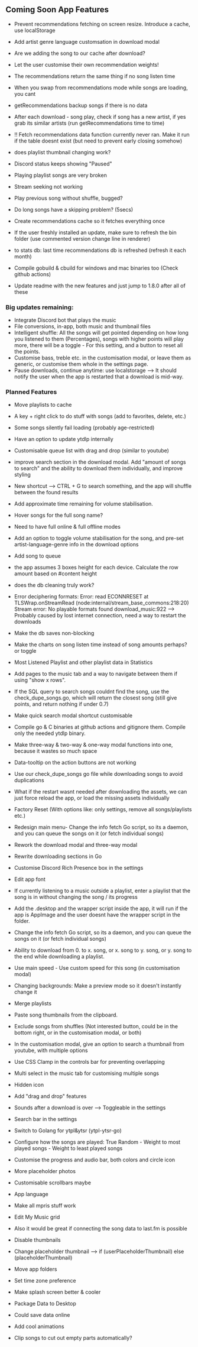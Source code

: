## Coming Soon App Features

-   Prevent recommendations fetching on screen resize. Introduce a cache, use localStorage
-   Add artist genre language customsation in download modal

-   Are we adding the song to our cache after download?

-   Let the user customise their own recommendation weights!
-   The recommendations return the same thing if no song listen time
-   When you swap from recommendations mode while songs are loading, you cant
-   getRecommendations backup songs if there is no data

-   After each download - song play, check if song has a new artist, if yes grab its similar artists (run getRecommendations time to time)
-   !! Fetch recommendations data function currently never ran. Make it run if the table doesnt exist (but need to prevent early closing somehow)
-   does playlist thumbnail changing work?
-   Discord status keeps showing "Paused"
-   Playing playlist songs are very broken
-   Stream seeking not working
-   Play previous song without shuffle, bugged?
-   Do long songs have a skipping problem? (5secs)
-   Create recommendations cache so it fetches everything once
-   If the user freshly installed an update, make sure to refresh the bin folder (use commented version change line in renderer)
-   to stats db: last time recommendations db is refreshed (refresh it each month)
-   Compile gobuild & cbuild for windows and mac binaries too (Check github actions)
-   Update readme with the new features and just jump to 1.8.0 after all of these

### Big updates remaining:

-   Integrate Discord bot that plays the music
-   File conversions, in-app, both music and thumbnail files
-   Intelligent shuffle: All the songs will get pointed depending on how long you listened to them (Percentages), songs with higher points will play more, there will be a toggle - For this setting, and a button to reset all the points.
-   Customise bass, treble etc. in the customisation modal, or leave them as generic, or customise them whole in the settings page.
-   Pause downloads, continue anytime: use localstorage --> It should notify the user when the app is restarted that a download is mid-way.

### Planned Features

-   Move playlists to cache
-   A key + right click to do stuff with songs (add to favorites, delete, etc.)
-   Some songs silently fail loading (probably age-restricted)
-   Have an option to update ytdlp internally
-   Customisable queue list with drag and drop (similar to youtube)
-   improve search section in the download modal. Add "amount of songs to search" and the ability to download them individually, and improve styling
-   New shortcut --> CTRL + G to search something, and the app will shuffle between the found results
-   Add approximate time remaining for volume stabilisation.
-   Hover songs for the full song name?
-   Need to have full online & full offline modes
-   Add an option to toggle volume stabilisation for the song, and pre-set artist-language-genre info in the download options
-   Add song to queue
-   the app assumes 3 boxes height for each device. Calculate the row amount based on #content height
-   does the db cleaning truly work?
-   Error deciphering formats: Error: read ECONNRESET at TLSWrap.onStreamRead (node:internal/stream_base_commons:218:20) Stream error: No playable formats found download_music:922 --> Probably caused by lost internet connection, need a way to restart the downloads
-   Make the db saves non-blocking
-   Make the charts on song listen time instead of song amounts perhaps? or toggle
-   Most Listened Playlist and other playlist data in Statistics
-   Add pages to the music tab and a way to navigate between them if using "show x rows".
-   If the SQL query to search songs couldnt find the song, use the check_dupe_songs.go, which will return the closest song (still give points, and return nothing if under 0.7)
-   Make quick search modal shortcut customisable
-   Compile go & C binaries at github actions and gitignore them. Compile only the needed ytdlp binary.

-   Make three-way & two-way & one-way modal functions into one, because it wastes so much space
-   Data-tooltip on the action buttons are not working
-   Use our check_dupe_songs go file while downloading songs to avoid duplications
-   What if the restart wasnt needed after downloading the assets, we can just force reload the app, or load the missing assets individually
-   Factory Reset (With options like: only settings, remove all songs/playlists etc.)
-   Redesign main menu- Change the info fetch Go script, so its a daemon, and you can queue the songs on it (or fetch individual songs)
-   Rework the download modal and three-way modal

-   Rewrite downloading sections in Go
-   Customise Discord Rich Presence box in the settings
-   Edit app font
-   If currently listening to a music outside a playlist, enter a playlist that the song is in without changing the song / its progress
-   Add the .desktop and the wrapper script inside the app, it will run if the app is AppImage and the user doesnt have the wrapper script in the folder.
-   Change the info fetch Go script, so its a daemon, and you can queue the songs on it (or fetch individual songs)
-   Ability to download from 0. to x. song, or x. song to y. song, or y. song to the end while downloading a playlist.
-   Use main speed - Use custom speed for this song (in customisation modal)
-   Changing backgrounds: Make a preview mode so it doesn't instantly change it
-   Merge playlists
-   Paste song thumbnails from the clipboard.
-   Exclude songs from shuffles (Not interested button, could be in the bottom right, or in the customisation modal, or both)
-   In the customisation modal, give an option to search a thumbnail from youtube, with multiple options
-   Use CSS Clamp in the controls bar for preventing overlapping
-   Multi select in the music tab for customising multiple songs
-   Hidden icon
-   Add "drag and drop" features
-   Sounds after a download is over --> Toggleable in the settings
-   Search bar in the settings
-   Switch to Golang for ytpl&ytsr (ytpl-ytsr-go)
-   Configure how the songs are played: True Random - Weight to most played songs - Weight to least played songs
-   Customise the progress and audio bar, both colors and circle icon
-   More placeholder photos
-   Customisable scrollbars maybe
-   App language
-   Make all mpris stuff work
-   Edit My Music grid
-   Also it would be great if connecting the song data to last.fm is possible
-   Disable thumbnails
-   Change placeholder thumbnail --> if (userPlaceholderThumbnail) else (placeholderThumbnail)
-   Move app folders
-   Set time zone preference
-   Make splash screen better & cooler
-   Package Data to Desktop
-   Could save data online
-   Add cool animations
-   Clip songs to cut out empty parts automatically?
